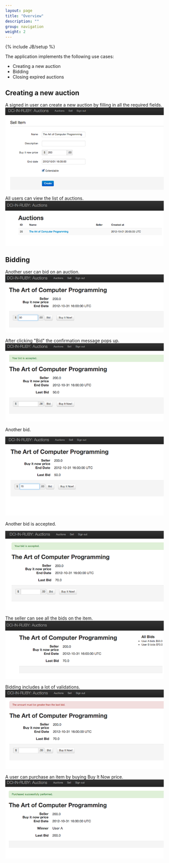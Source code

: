 ```yaml
---
layout: page
title: "Overview"
description: ""
group: navigation
weight: 2
---
```

{% include JB/setup %}

The application implements the following use cases:

* Creating a new auction
* Bidding
* Closing expired auctions

## Creating a new auction

A signed in user can create a new auction by filling in all the required fields.
![Creating a new auction](assets/images/Screenshot_1.png)

All users can view the list of auctions.
![All auction](assets/images/Screenshot_2.png)


## Bidding

Another user can bid on an auction.
![Making a bid](assets/images/Screenshot_3.png)

After clicking "Bid" the confirmation message pops up.
![Bid is accecpted](assets/images/Screenshot_4.png)

Another bid.

![Another bid](assets/images/Screenshot_5.png)

Another bid is accepted.

![Bid is accepcted](assets/images/Screenshot_6.png)


The seller can see all the bids on the item.
![All bids](assets/images/Screenshot_7.png)

Bidding includes a lot of validations.
![Validations](assets/images/Screenshot_8.png)

A user can purchase an item by buying Buy It Now price.
![Buying](assets/images/Screenshot_9.png)
